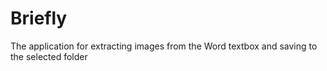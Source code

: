# Briefly
The application for extracting images from the Word textbox and saving to the selected folder
